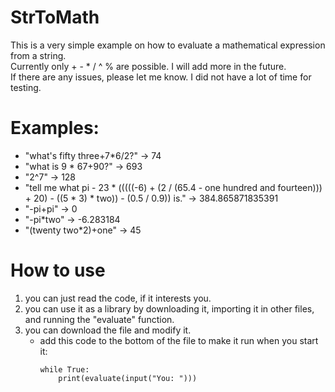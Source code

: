 # StrToMath
This is a very simple example on how to evaluate a mathematical expression from a string.  
Currently only + - * / ^ % are possible. I will add more in the future.  
If there are any issues, please let me know. I did not have a lot of time for testing.  

# Examples:
- "what's fifty three+7*6/2?" ->  74  
- "what is 9 * 67+90?"         ->  693  
- "2^7"                        ->  128  
- "tell me what pi - 23 * (((((-6) + (2 / (65.4 - one hundred and fourteen))) + 20) - ((5 * 3) * two)) - (0.5 / 0.9)) is."  ->  384.865871835391  
- "-pi+pi"                     ->  0  
- "-pi*two"                    ->  -6.283184
- "(twenty two*2)+one"         ->  45

# How to use
1. you can just read the code, if it interests you.  
2. you can use it as a library by downloading it, importing it in other files, and running the "evaluate" function.  
3. you can download the file and modify it.  
   - add this code to the bottom of the file to make it run when you start it:  
     ```
     while True:
         print(evaluate(input("You: ")))
     ```
